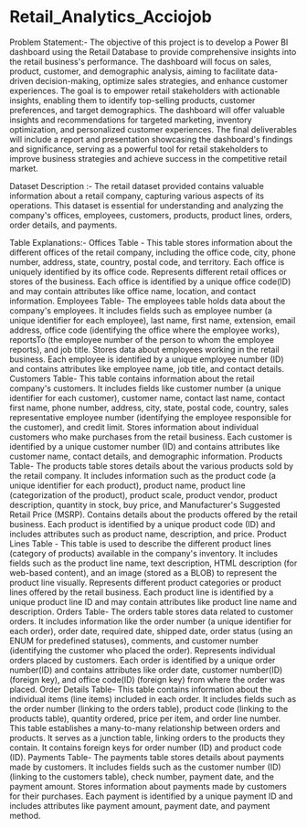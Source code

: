 # Retail_Analytics_Acciojob

Problem Statement:-     The objective of this project is to develop a Power BI dashboard using the Retail Database to provide comprehensive insights into the retail business's performance. The dashboard will focus on sales, product, customer, and demographic analysis, aiming to facilitate data-driven decision-making, optimize sales strategies, and enhance customer experiences. The goal is to empower retail stakeholders with actionable insights, enabling them to identify top-selling products, customer preferences, and target demographics. The dashboard will offer valuable insights and recommendations for targeted marketing, inventory optimization, and personalized customer experiences. The final deliverables will include a report and presentation showcasing the dashboard's findings and significance, serving as a powerful tool for retail stakeholders to improve business strategies and achieve success in the competitive retail market.

Dataset Description :-
The retail dataset provided contains valuable information about a retail company, capturing various aspects of its operations. This dataset is essential for understanding and analyzing the company's offices, employees, customers, products, product lines, orders, order details, and payments.

Table Explanations:-
Offices Table -
This table stores information about the different offices of the retail company, including the office code, city, phone number, address, state, country, postal code, and territory. Each office is uniquely identified by its office code. Represents different retail offices or stores of the business. Each office is identified by a unique office code(ID) and may contain attributes like office name, location, and contact information.
Employees Table-
The employees table holds data about the company's employees. It includes fields such as employee number (a unique identifier for each employee), last name, first name, extension, email address, office code (identifying the office where the employee works), reportsTo (the employee number of the person to whom the employee reports), and job title. Stores data about employees working in the retail business. Each employee is identified by a unique employee number (ID) and contains attributes like employee name, job title, and contact details.
Customers Table-
This table contains information about the retail company's customers. It includes fields like customer number (a unique identifier for each customer), customer name, contact last name, contact first name, phone number, address, city, state, postal code, country, sales representative employee number (identifying the employee responsible for the customer), and credit limit. Stores information about individual customers who make purchases from the retail business. Each customer is identified by a unique customer number (ID) and contains attributes like customer name, contact details, and demographic information.
Products Table-
The products table stores details about the various products sold by the retail company. It includes information such as the product code (a unique identifier for each product), product name, product line (categorization of the product), product scale, product vendor, product description, quantity in stock, buy price, and Manufacturer's Suggested Retail Price (MSRP). Contains details about the products offered by the retail business. Each product is identified by a unique product code (ID) and includes attributes such as product name, description, and price.
Product Lines Table -
This table is used to describe the different product lines (category of products) available in the company's inventory. It includes fields such as the product line name, text description, HTML description (for web-based content), and an image (stored as a BLOB) to represent the product line visually. Represents different product categories or product lines offered by the retail business. Each product line is identified by a unique product line ID and may contain attributes like product line name and description.
Orders Table-
The orders table stores data related to customer orders. It includes information like the order number (a unique identifier for each order), order date, required date, shipped date, order status (using an ENUM for predefined statuses), comments, and customer number (identifying the customer who placed the order). Represents individual orders placed by customers. Each order is identified by a unique order number(ID) and contains attributes like order date, customer number(ID) (foreign key), and office code(ID) (foreign key) from where the order was placed.
Order Details Table-
This table contains information about the individual items (line items) included in each order. It includes fields such as the order number (linking to the orders table), product code (linking to the products table), quantity ordered, price per item, and order line number. This table establishes a many-to-many relationship between orders and products. It serves as a junction table, linking orders to the products they contain. It contains foreign keys for order number (ID) and product code (ID).
Payments Table-
The payments table stores details about payments made by customers. It includes fields such as the customer number (ID) (linking to the customers table), check number, payment date, and the payment amount. Stores information about payments made by customers for their purchases. Each payment is identified by a unique payment ID and includes attributes like payment amount, payment date, and payment method.
